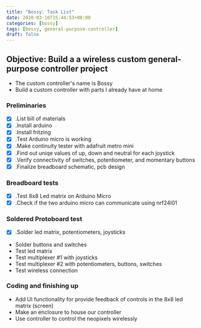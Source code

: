```yaml
---
title: "Bossy: Task List"
date: 2020-03-16T15:44:53+08:00
categories: [bossy]
tags: [bossy, general-purpose-controller]
draft: false
---
```


## Objective: Build a a wireless custom general-purpose controller project
- The custom controller's name is Bossy
- Build a custom controller with parts I already have at home


### Preliminaries

- [x] .List bill of materials
- [x] .Install arduino
- [x] .Install fritzing
- [x] .Test Arduino micro is working
- [x] .Make continuity tester with adafruit metro mini
- [x] .Find out uniqe values of up, down and neutral for each joystick
- [x] .Verify connectivity of switches, potentiometer, and momentary buttons
- [x] .Finalize breadboard schematic, pcb design

### Breadboard tests

- [x] .Test 8x8 Led matrix on Arduino Micro
- [x] .Check if the two arduino micro can communicate using nrf24l01

### Soldered Protoboard test
- [x] .Solder led matrix, potentiometers, joysticks
- Solder buttons and switches
- Test led matrix
- Test multiplexer #1 with joysticks
- Test multiplexer #2 with potentiometers, buttons, switches
- Test wireless connection

### Coding and finishing up

- Add UI functionality for provide feedback of controls in the 8x8 led matrix (screen)
- Make an enclosure to house our controller
- Use controller to control the neopixels wirelessly
